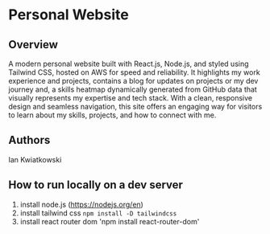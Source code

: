 # Personal Website
## Overview
A modern personal website built with React.js, Node.js, and styled using Tailwind CSS, hosted on AWS for speed and reliability. It highlights my work experience and projects, contains a blog for updates on projects or my dev journey and, a skills heatmap dynamically generated from GitHub data that visually represents my expertise and tech stack. With a clean, responsive design and seamless navigation, this site offers an engaging way for visitors to learn about my skills, projects, and how to connect with me.

## Authors
Ian Kwiatkowski

## How to run locally on a dev server
1. install node.js (https://nodejs.org/en)
2. install tailwind css `npm install -D tailwindcss`
3. install react router dom 'npm install react-router-dom'
